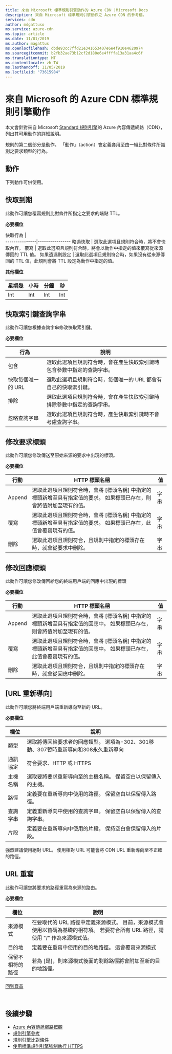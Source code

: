```yaml
---
title: 來自 Microsoft 標準規則引擎動作的 Azure CDN |Microsoft Docs
description: 來自 Microsoft 標準規則引擎動作之 Azure CDN 的參考檔。
services: cdn
author: mdgattuso
ms.service: azure-cdn
ms.topic: article
ms.date: 11/01/2019
ms.author: magattus
ms.openlocfilehash: dbde93cc7ffd21e341653407e6e4f910e4620974
ms.sourcegitcommit: b2fb32ae73b12cf2d180e6e4ffffa13a31aa4c6f
ms.translationtype: MT
ms.contentlocale: zh-TW
ms.lasthandoff: 11/05/2019
ms.locfileid: "73615984"
---
```

# <a name="azure-cdn-from-microsoft-standard-rules-engine-actions"></a>來自 Microsoft 的 Azure CDN 標準規則引擎動作

本文會針對來自 Microsoft [Standard 規則引擎](cdn-standard-rules-engine.md)的 Azure 內容傳遞網路（CDN），列出其可用動作的詳細說明。

規則的第二個部分是動作。 「動作」（action）會定義套用至由一組比對條件所識別之要求類型的行為。

## <a name="actions"></a>動作

下列動作可供使用。 

## <a name="cache-expiration"></a>快取到期

此動作可讓您覆寫規則比對條件所指定之要求的端點 TTL。

**必要欄位**

快取行為 |                
---------------|----------------
略過快取 | 選取此選項且規則符合時，將不會快取內容。
覆寫 | 選取此選項且規則符合時，將會以動作中指定的值來覆寫從來源傳回的 TTL 值。
如果遺漏則設定 | 選取此選項且規則符合時，如果沒有從來源傳回的 TTL 值，此規則會將 TTL 設定為動作中指定的值。

**其他欄位**

星期幾 | 小時 | 分鐘 | 秒
-----|-------|---------|--------
Int | Int | Int | Int 

## <a name="cache-key-query-string"></a>快取索引鍵查詢字串

此動作可讓您根據查詢字串修改快取索引鍵。

**必要欄位**

行為 | 說明
---------|------------
包含 | 選取此選項且規則符合時，會在產生快取索引鍵時包含參數中指定的查詢字串。 
快取每個唯一的 URL | 選取此選項且規則符合時，每個唯一的 URL 都會有自己的快取索引鍵。 
排除 | 選取此選項且規則符合時，會在產生快取索引鍵時排除參數中指定的查詢字串。
忽略查詢字串 | 選取此選項且規則符合時，產生快取索引鍵時不會考慮查詢字串。 

## <a name="modify-request-header"></a>修改要求標頭

此動作可讓您修改傳送至原始來源的要求中出現的標頭。

**必要欄位**

行動 | HTTP 標頭名稱 | 值
-------|------------------|------
Append | 選取此選項且規則符合時，會將 [標頭名稱] 中指定的標頭新增至具有指定值的要求。 如果標頭已存在，則會將值附加至現有的值。 | 字串
覆寫 | 選取此選項且規則符合時，會將 [標頭名稱] 中指定的標頭新增至具有指定值的要求。 如果標頭已存在，此值會覆寫現有的值。 | 字串
刪除 | 選取此選項且規則符合，且規則中指定的標頭存在時，就會從要求中刪除。 | 字串

## <a name="modify-response-header"></a>修改回應標頭

此動作可讓您修改傳回給您的終端用戶端的回應中出現的標頭

**必要欄位**

行動 | HTTP 標頭名稱 | 值
-------|------------------|------
Append | 選取此選項且規則符合時，會將 [標頭名稱] 中指定的標頭新增至具有指定值的回應中。 如果標頭已存在，則會將值附加至現有的值。 | 字串
覆寫 | 選取此選項且規則符合時，會將 [標頭名稱] 中指定的標頭新增至具有指定值的回應中。 如果標頭已存在，此值會覆寫現有的值。 | 字串
刪除 | 選取此選項且規則符合，且規則中指定的標頭存在時，就會從回應中刪除。 | 字串

## <a name="url-redirect"></a>[URL 重新導向]

此動作可讓您將終端用戶端重新導向至新的 URL。 

**必要欄位**

欄位 | 說明 
------|------------
類型 | 選取將傳回給要求者的回應類型。 選項為-302、301移動、307暫時重新導向和308永久重新導向
通訊協定 | 符合要求、HTTP 或 HTTPS
主機名稱 | 選取要將要求重新導向至的主機名稱。 保留空白以保留傳入的主機。
路徑 | 定義要在重新導向中使用的路徑。 保留空白以保留傳入路徑。  
查詢字串 | 定義重新導向中使用的查詢字串。 保留空白以保留傳入的查詢字串。 
片段 | 定義要在重新導向中使用的片段。 保持空白會保留傳入的片段。 

強烈建議使用絕對 URL。 使用相對 URL 可能會將 CDN URL 重新導向至不正確的路徑。 

## <a name="url-rewrite"></a>URL 重寫

此動作可讓您將要求的路徑重寫為來源的路由。

**必要欄位**

欄位 | 說明 
------|------------
來源模式 | 在要取代的 URL 路徑中定義來源模式。 目前，來源模式會使用以首碼為基礎的相符項。 若要符合所有 URL 路徑，請使用 "/" 作為來源模式值。
目的地 | 定義要在重寫中使用的目的地路徑。 這會覆寫來源模式
保留不相符的路徑 | 若為 [是]，則來源模式後面的剩餘路徑將會附加至新的目的地路徑。 


[回到頁首](#actions)

</br>

## <a name="next-steps"></a>後續步驟

- [Azure 內容傳遞網路概觀](cdn-overview.md)
- [規則引擎參考](cdn-standard-rules-engine-reference.md)
- [規則引擎比對條件](cdn-standard-rules-engine-match-conditions.md)
- [使用標準規則引擎強制執行 HTTPS](cdn-standard-rules-engine.md)
